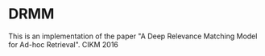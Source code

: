 # DRMM
This is an implementation of the paper "A Deep Relevance Matching Model for Ad-hoc Retrieval". CIKM 2016
